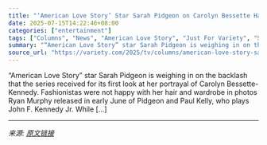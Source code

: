 ```yaml
---
title: "‘American Love Story’ Star Sarah Pidgeon on Carolyn Bessette Hair and Fashion Backlash: ‘I Understand How Beloved She Is’"
date: 2025-07-15T14:22:46+08:00
categories: ["entertainment"]
tags: ["Columns", "News", "American Love Story", "Just For Variety", "Sarah Pidgeon"]
summary: "“American Love Story” star Sarah Pidgeon is weighing in on the backlash that the series received for its first look at her portrayal of Carolyn Bessette-Kennedy. Fashionistas were not happy with her h"
source_url: "https://variety.com/2025/tv/columns/american-love-story-sarah-pidgeon-carolyn-bessette-hair-fashion-backlash-1236460127/"
---
```


“American Love Story” star Sarah Pidgeon is weighing in on the backlash that the series received for its first look at her portrayal of Carolyn Bessette-Kennedy. Fashionistas were not happy with her hair and wardrobe in photos Ryan Murphy released in early June of Pidgeon and Paul Kelly, who plays John F. Kennedy Jr. While [&#8230;]

---

*来源: [原文链接](https://variety.com/2025/tv/columns/american-love-story-sarah-pidgeon-carolyn-bessette-hair-fashion-backlash-1236460127/)*
